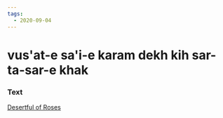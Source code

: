 ```yaml
---
tags:
  - 2020-09-04
---
```

# vus'at-e sa'i-e karam dekh kih sar-ta-sar-e khak

### Text
[Desertful of Roses](http://www.columbia.edu/itc/mealac/pritchett/00ghalib/069/index_069.html)

